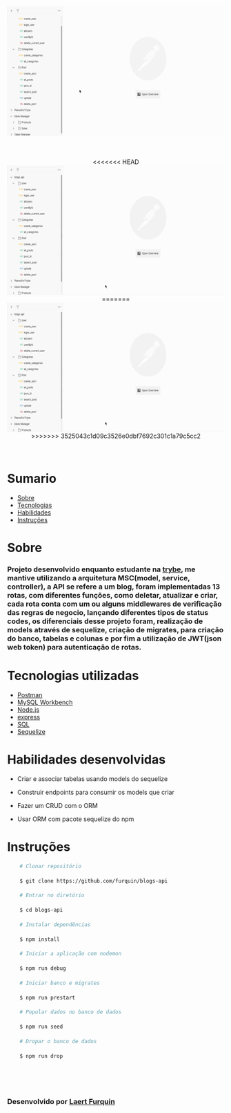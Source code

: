 <div align="center"> 
    <img width="600px" height="300px" align="center"src="./README/VerificacaoPost.gif">
</div>

<br>
<br>
<br>


<div align="center"> 
<<<<<<< HEAD
    <img width="600px" height="300px" align="center"src="./README/VerificacaoToken.gif">
=======
    <img width="600px" height="300px" align="center"src="./README/VerificacaoTolken.gif">
>>>>>>> 3525043c1d09c3526e0dbf7692c301c1a79c5cc2
</div>

<br>
<br>

# Sumario
   - [Sobre](#sobre)
   - [Tecnologias](#tecnologias-utilizadas)
   - [Habilidades](#habilidades-desenvolvidas)
   - [Instruções](#instruções)
#

# Sobre

### Projeto desenvolvido enquanto estudante na [trybe](https://www.betrybe.com/formacao-desenvolvimento-web), me mantive utilizando a arquitetura MSC(model, service, controller), a API se refere a um blog, foram implementadas 13 rotas, com diferentes funções, como deletar, atualizar e criar, cada rota conta com um ou alguns middlewares de verificação das regras de negocio, lançando diferentes tipos de status codes, os diferenciais desse projeto foram, realização de models através de sequelize, criação de migrates, para criação do banco, tabelas e colunas e por fim a utilização de JWT(json web token) para autenticação de rotas.

#

# Tecnologias utilizadas
- [Postman](https://www.postman.com/)
- [MySQL Workbench](https://www.mysql.com/products/workbench/)
- [Node.js](https://nodejs.org/en/about/)
- [express](https://expressjs.com/pt-br/)
- [SQL](https://www.w3schools.com/sql/)
- [Sequelize](https://sequelize.org/)
#

# Habilidades desenvolvidas
- Criar e associar tabelas usando models do sequelize
- Construir endpoints para consumir os models que criar
- Fazer um CRUD com o ORM

- Usar ORM com pacote sequelize do npm

#

# Instruções

```bash
    # Clonar repositório

    $ git clone https://github.com/furquin/blogs-api

    # Entrar no diretório

    $ cd blogs-api

    # Instalar dependências

    $ npm install

    # Iniciar a aplicação com nodemon

    $ npm run debug

    # Iniciar banco e migrates

    $ npm run prestart

    # Popular dados no banco de dados

    $ npm run seed

    # Dropar o banco de dados

    $ npm run drop

```

<br>
<br>
<br>

### Desenvolvido por [Laert Furquin](https://github.com/furquin) 

